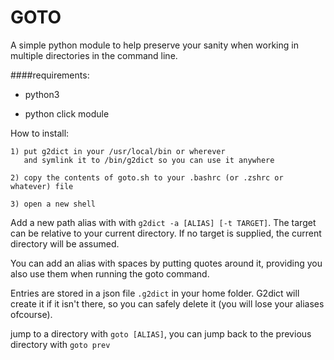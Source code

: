 GOTO
====

A simple python module to help preserve your sanity when working in multiple directories in the command line.

####requirements: 

- python3 

- python click module 





How to install:
```
1) put g2dict in your /usr/local/bin or wherever 
   and symlink it to /bin/g2dict so you can use it anywhere

2) copy the contents of goto.sh to your .bashrc (or .zshrc or whatever) file 

3) open a new shell 
```   


Add a new path alias with with `g2dict -a [ALIAS] [-t TARGET]`. The target can be relative to your current directory. If no target is supplied, the current directory will be assumed. 

You can add an alias with spaces by putting quotes around it, providing you also use them when running the goto command.


Entries are stored in a json file `.g2dict` in your home folder. G2dict will create it if it isn't there, so you can safely delete it (you will lose your aliases ofcourse). 

jump to a directory with `goto [ALIAS]`, you can jump back to the previous directory with `goto prev`

